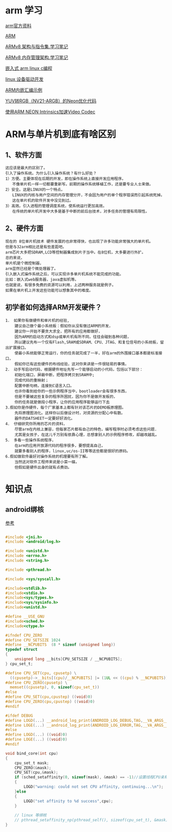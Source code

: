 # arm 学习
[arm官方资料](http://infocenter.arm.com/help/index.jsp?topic=/com.arm.doc.subset.swdev.rvds/index.html)

[ARM](https://www.cnblogs.com/lvdongjie/category/975651.html)

[ARMv8 架构与指令集.学习笔记](https://www.cnblogs.com/lvdongjie/p/6644821.html)

[ARMv8 内存管理架构.学习笔记](https://www.cnblogs.com/lvdongjie/p/6644848.html)

[嵌入式 arm linux c编程](https://github.com/PacktPublishing/Mastering-Embedded-Linux-Programming-Second-Edition)

[linux 设备驱动开发](https://github.com/PacktPublishing/Linux-Device-Drivers-Development)

[ARM内嵌汇编示例](https://wenku.baidu.com/view/72c12e4133687e21af45a990.html)

[YUV转RGB（NV21-ARGB）的Neon优化代码](https://blog.csdn.net/jxt1234and2010/article/details/46620001)

[使用ARM NEON Intrinsics加速Video Codec](https://www.jianshu.com/p/70601b36540f)

# ARM与单片机到底有啥区别

## 1、软件方面
    这应该是最大的区别了。
    引入了操作系统。为什么引入操作系统？有什么好处？
    1）方便。主要体现在后期的开发，即在操作系统上直接开发应用程序。
       不像单片机一样一切都要重新写。前期的操作系统移植工作，还是要专业人士来做。
    2）安全。这是LINUX的一个特点。
       LINUX的内核与用户空间的内存管理分开，不会因为用户的单个程序错误而引起系统死掉。
       这在单片机的软件开发中没见到过。
    3）高效。引入进程的管理调度系统，使系统运行更加高效。
       在传统的单片机开发中大多是基于中断的前后台技术，对多任务的管理有局限性。
       
## 2、硬件方面
    现在的 8位单片机技术 硬件发展的也非常得快，也出现了许多功能非常强大的单片机。
    但是与32arm相比还是有些差距吧。
    arm芯片大多把SDRAM,LCD等控制器集成到片子当中。在8位机，大多要进行外扩。
    总的来说，
    单片机是个微控制器，
    arm显然已经是个微处理器了。
    引入嵌入式操作系统之后，可以实现许多单片机系统不能完成的功能。
    比如：嵌入式web服务器，java虚拟机等。
    也就是说，有很多免费的资源可以利用，上述两种服务就是例子。
    如果在单片机上开发这些功能可以想象其中的难度。

## 初学者如何选择ARM开发硬件？
    1． 如果你有做硬件和单片机的经验,
        建议自己做个最小系统板：假如你从没有做过ARM的开发，
        建议你一开始不要贪大求全，把所有的应用都做好，
        因为ARM的启动方式和dsp或单片机有所不同，往往会碰到各种问题，
        所以建议先布一个仅有Flash,SRAM或SDRAM、CPU、JTAG、和复位信号的小系统板，留出扩展接口。
        使最小系统能够正常运行，你的任务就完成了一半，好在arm的外围接口基本都是标准接口，
        假如你已有这些硬件的布线经验，这对你来讲是一件很轻易的事情。
    2． 动手写启动代码，根据硬件地址先写一个能够启动的小代码，包括以下部分：
        初始化端口，屏蔽中断，把程序拷贝到SRAM中;
        完成代码的重映射；
        配置中断句柄，连接到C语言入口。
        也许你看到给你的一些示例程序当中，bootloader会有很多东西，
        但是不要被这些复杂的程序所困扰，因为你不是做开发板的，
        你的任务就是做段小程序，让你的应用程序能够运行下去
    3.假如你是作硬件，每个厂家基本上都有针对该芯片的DEMO板原理图。
        先将原理图消化。这样你以后做设计时，对资源的分配心中有数。
        器件的DATSHEET一定要好好消化。
    4． 仔细研究你所用的芯片的资料，
        尽管arm在内核上兼容，但每家芯片都有自己的特色，编写程序时必须考虑这些问题.
        尤其是女孩子，在这儿千万别有依靠心理，总想拿别人的示例程序修改，却越改越乱。
    5． 多看一些操作系统程序，
        在arm的应用开放源代码的程序很多，要想提高自己，
        就要多看别人的程序，linux,uc/os-II等等这些都是很好的原码。
    6.假如做软件最好对操作系统的机理要有所了解。
        当然这对软件工程师来说是小菜一碟。
        但假如是硬件出身的就有点费劲。
        
# 知识点

## android绑核
[参考](https://blog.csdn.net/h176nhx7/article/details/86520060)
```c

#include <jni.h>
#include <android/log.h>

#include <unistd.h>
#include <errno.h>
#include <string.h>

#include <pthread.h>

#include <sys/syscall.h>

#include<stdlib.h>
#include<stdio.h>
#include<sys/types.h>
#include<sys/sysinfo.h>
#include<unistd.h>

#define __USE_GNU
#include<sched.h>
#include<ctype.h>

#ifndef CPU_ZERO
#define CPU_SETSIZE 1024
#define __NCPUBITS  (8 * sizeof (unsigned long))
typedef struct
{
    unsigned long __bits[CPU_SETSIZE / __NCPUBITS];
} cpu_set_t;

#define CPU_SET(cpu, cpusetp) \
  ((cpusetp)->__bits[(cpu)/__NCPUBITS] |= (1UL << ((cpu) % __NCPUBITS)))
#define CPU_ZERO(cpusetp) \
  memset((cpusetp), 0, sizeof(cpu_set_t))
#else
#define CPU_SET(cpu,cpustep) ((void)0)
#define CPU_ZERO(cpu,cpustep) ((void)0)
#endif

#ifdef DEBUG
#define LOGD(...) __android_log_print(ANDROID_LOG_DEBUG,TAG,__VA_ARGS__)
#define LOGE(...) __android_log_print(ANDROID_LOG_ERROR,TAG,__VA_ARGS__)
#else
#define LOGD(...) ((void)0)
#define LOGE(...) ((void)0)
#endif

void bind_core(int cpu)
{
    cpu_set_t mask;
    CPU_ZERO(&mask);
    CPU_SET(cpu,&mask);
    if (sched_setaffinity(0, sizeof(mask), &mask) == -1)//设置线程CPU亲和力
    {
        LOGD("warning: could not set CPU affinity, continuing...\n");
    }else
    {
        LOGD("set affinity to %d success",cpu);
    }
    
    // linux 等绑核
    // pthread_setaffinity_np(pthread_self(), sizeof(cpu_set_t), &mask);
}



```
